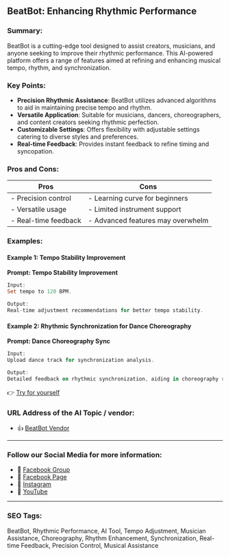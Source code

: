 ## BeatBot: Enhancing Rhythmic Performance

### Summary:

BeatBot is a cutting-edge tool designed to assist creators, musicians, and anyone seeking to improve their rhythmic performance. This AI-powered platform offers a range of features aimed at refining and enhancing musical tempo, rhythm, and synchronization.

### Key Points:

- **Precision Rhythmic Assistance**: BeatBot utilizes advanced algorithms to aid in maintaining precise tempo and rhythm.
- **Versatile Application**: Suitable for musicians, dancers, choreographers, and content creators seeking rhythmic perfection.
- **Customizable Settings**: Offers flexibility with adjustable settings catering to diverse styles and preferences.
- **Real-time Feedback**: Provides instant feedback to refine timing and syncopation.

### Pros and Cons:

| Pros                 | Cons                          |
|----------------------|-------------------------------|
| - Precision control  | - Learning curve for beginners |
| - Versatile usage    | - Limited instrument support   |
| - Real-time feedback | - Advanced features may overwhelm |

### Examples:

#### Example 1: Tempo Stability Improvement
**Prompt: Tempo Stability Improvement**

```dart
Input:
Set tempo to 120 BPM.

Output:
Real-time adjustment recommendations for better tempo stability.
```

#### Example 2: Rhythmic Synchronization for Dance Choreography
**Prompt: Dance Choreography Sync**

```dart
Input:
Upload dance track for synchronization analysis.

Output:
Detailed feedback on rhythmic synchronization, aiding in choreography refinement.
```

👉 <a href="https://pro.splashmusic.com/" target="_blank">Try for yourself</a>

### URL Address of the AI Topic / vendor:

- 👍 <a href="https://pro.splashmusic.com/" target="_blank">BeatBot Vendor</a>

<hr>

### Follow our Social Media for more information:

- 📘 <a href="https://www.facebook.com/groups/trionxai" target="_blank">Facebook Group</a>
- 📄 <a href="https://www.facebook.com/ai.trionxai" target="_blank">Facebook Page</a>
- 📸 <a href="https://www.instagram.com/trionxai/" target="_blank">Instagram</a>
- 🎥 <a href="https://www.youtube.com/@robotdocs/" target="_blank">YouTube</a>

<hr>

### SEO Tags:
BeatBot, Rhythmic Performance, AI Tool, Tempo Adjustment, Musician Assistance, Choreography, Rhythm Enhancement, Synchronization, Real-time Feedback, Precision Control, Musical Assistance
